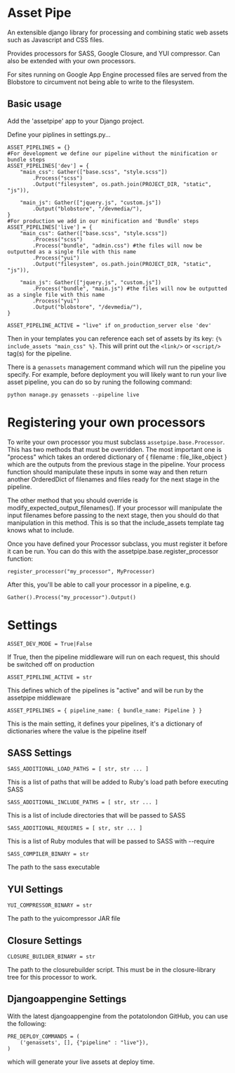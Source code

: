 # Asset Pipe

An extensible django library for processing and combining static web assets such as Javascript and CSS files.

Provides processors for SASS, Google Closure, and YUI compressor.  Can also be extended with your own processors.

For sites running on Google App Engine processed files are served from the Blobstore to circumvent not being able to write to the filesystem.

## Basic usage

Add the 'assetpipe' app to your Django project.

Define your piplines in settings.py...

```
ASSET_PIPELINES = {}
#For development we define our pipeline without the minification or bundle steps
ASSET_PIPELINES['dev'] = {
	"main_css": Gather(["base.scss", "style.scss"])
		.Process("scss")
		.Output("filesystem", os.path.join(PROJECT_DIR, "static", "js")),

	"main_js": Gather(["jquery.js", "custom.js"])
		.Output("blobstore", "/devmedia/"),
}
#For production we add in our minification and 'Bundle' steps
ASSET_PIPELINES['live'] = {
	"main_css": Gather(["base.scss", "style.scss"])
		.Process("scss")
		.Process("bundle", "admin.css") #the files will now be outputted as a single file with this name
		.Process("yui")
		.Output("filesystem", os.path.join(PROJECT_DIR, "static", "js")),

	"main_js": Gather(["jquery.js", "custom.js"])
		.Process("bundle", "main.js") #the files will now be outputted as a single file with this name
		.Process("yui")
		.Output("blobstore", "/devmedia/"),
}

ASSET_PIPELINE_ACTIVE = "live" if on_production_server else 'dev'

```

Then in your templates you can reference each set of assets by its key: `{% include_assets "main_css" %}`.  This will print out the `<link/>` or `<script/>` tag(s) for the pipeline.

There is a `genassets` management command which will run the pipeline you specify. For example, before deployment you will likely want to run your live asset pipeline, you can do so by
runing the following command:

`python manage.py genassets --pipeline live`

# Registering your own processors

To write your own processor you must subclass `assetpipe.base.Processor`. This has two methods that must be overridden. The most important one is "process" which takes an ordered dictionary of
{ filename : file_like_object } which are the outputs from the previous stage in the pipeline. Your process function should manipulate these inputs in some way and then return another OrderedDict
of filenames and files ready for the next stage in the pipeline.

The other method that you should override is modify_expected_output_filenames(). If your processor will manipulate the input filenames before passing to the next stage, then you should do that
manipulation in this method. This is so that the include_assets template tag knows what to include.

Once you have defined your Processor subclass, you must register it before it can be run. You can do this with the assetpipe.base.register_processor function:

    register_processor("my_processor", MyProcessor)

After this, you'll be able to call your processor in a pipeline, e.g.

    Gather().Process("my_processor").Output()


# Settings

    ASSET_DEV_MODE = True|False

If True, then the pipeline middleware will run on each request, this should be switched off on production

    ASSET_PIPELINE_ACTIVE = str

This defines which of the pipelines is "active" and will be run by the assetpipe middleware

    ASSET_PIPELINES = { pipeline_name: { bundle_name: Pipeline } }

This is the main setting, it defines your pipelines, it's a dictionary of dictionaries where the
value is the pipeline itself

## SASS Settings

    SASS_ADDITIONAL_LOAD_PATHS = [ str, str ... ]

This is a list of paths that will be added to Ruby's load path before executing SASS

    SASS_ADDITIONAL_INCLUDE_PATHS = [ str, str ... ]

This is a list of include directories that will be passed to SASS

    SASS_ADDITIONAL_REQUIRES = [ str, str ... ]

This is a list of Ruby modules that will be passed to SASS with --require

    SASS_COMPILER_BINARY = str

The path to the sass executable

## YUI Settings

    YUI_COMPRESSOR_BINARY = str

The path to the yuicompressor JAR file

## Closure Settings

    CLOSURE_BUILDER_BINARY = str

The path to the closurebuilder script. This must be in the closure-library tree for this processor to work.

## Djangoappengine Settings

With the latest djangoappengine from the potatolondon GitHub, you can use the following:

    PRE_DEPLOY_COMMANDS = (
        ('genassets', [], {"pipeline" : "live"}),
    )

which will generate your live assets at deploy time.
